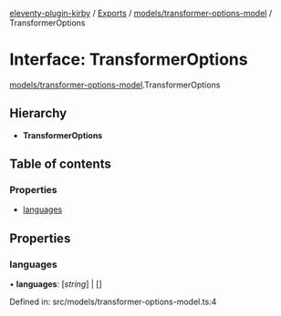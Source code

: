 [eleventy-plugin-kirby](../../README.md) / [Exports](../../modules.md) / [models/transformer-options-model](../../modules/models_transformer_options_model.md) / TransformerOptions

# Interface: TransformerOptions

[models/transformer-options-model](../../modules/models_transformer_options_model.md).TransformerOptions

## Hierarchy

* **TransformerOptions**

## Table of contents

### Properties

- [languages](transformer-options-model.transformeroptions.md#languages)

## Properties

### languages

• **languages**: [*string*] \| []

Defined in: src/models/transformer-options-model.ts:4
